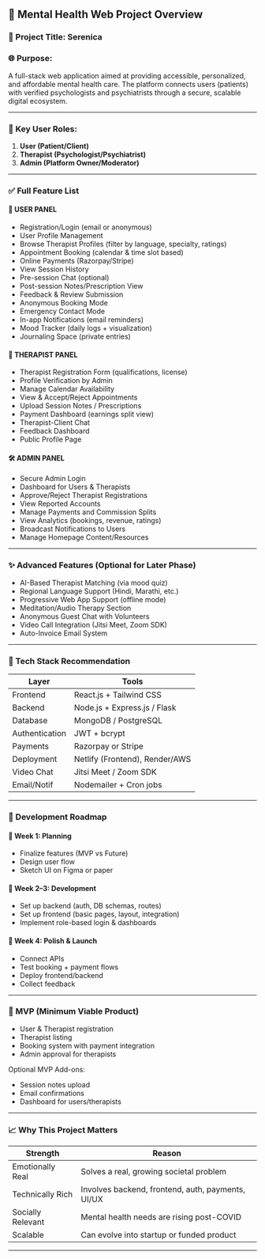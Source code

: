 ## 🧠 Mental Health Web Project Overview

### 📌 Project Title: Serenica 

### 🌐 Purpose:

A full-stack web application aimed at providing accessible, personalized, and affordable mental health care. The platform connects users (patients) with verified psychologists and psychiatrists through a secure, scalable digital ecosystem.

---

### 🔑 Key User Roles:

1. **User (Patient/Client)**
2. **Therapist (Psychologist/Psychiatrist)**
3. **Admin (Platform Owner/Moderator)**

---

### ✅ Full Feature List

#### 👤 USER PANEL

* Registration/Login (email or anonymous)
* User Profile Management
* Browse Therapist Profiles (filter by language, specialty, ratings)
* Appointment Booking (calendar & time slot based)
* Online Payments (Razorpay/Stripe)
* View Session History
* Pre-session Chat (optional)
* Post-session Notes/Prescription View
* Feedback & Review Submission
* Anonymous Booking Mode
* Emergency Contact Mode
* In-app Notifications (email reminders)
* Mood Tracker (daily logs + visualization)
* Journaling Space (private entries)

#### 🧠 THERAPIST PANEL

* Therapist Registration Form (qualifications, license)
* Profile Verification by Admin
* Manage Calendar Availability
* View & Accept/Reject Appointments
* Upload Session Notes / Prescriptions
* Payment Dashboard (earnings split view)
* Therapist-Client Chat
* Feedback Dashboard
* Public Profile Page

#### 🛠️ ADMIN PANEL

* Secure Admin Login
* Dashboard for Users & Therapists
* Approve/Reject Therapist Registrations
* View Reported Accounts
* Manage Payments and Commission Splits
* View Analytics (bookings, revenue, ratings)
* Broadcast Notifications to Users
* Manage Homepage Content/Resources

---

### ✨ Advanced Features (Optional for Later Phase)

* AI-Based Therapist Matching (via mood quiz)
* Regional Language Support (Hindi, Marathi, etc.)
* Progressive Web App Support (offline mode)
* Meditation/Audio Therapy Section
* Anonymous Guest Chat with Volunteers
* Video Call Integration (Jitsi Meet, Zoom SDK)
* Auto-Invoice Email System

---

### 🧱 Tech Stack Recommendation

| Layer          | Tools                          |
| -------------- | ------------------------------ |
| Frontend       | React.js + Tailwind CSS        |
| Backend        | Node.js + Express.js / Flask   |
| Database       | MongoDB / PostgreSQL           |
| Authentication | JWT + bcrypt                   |
| Payments       | Razorpay or Stripe             |
| Deployment     | Netlify (Frontend), Render/AWS |
| Video Chat     | Jitsi Meet / Zoom SDK          |
| Email/Notif    | Nodemailer + Cron jobs         |

---

### 🧭 Development Roadmap

#### 📌 Week 1: Planning

* Finalize features (MVP vs Future)
* Design user flow
* Sketch UI on Figma or paper

#### 📌 Week 2–3: Development

* Set up backend (auth, DB schemas, routes)
* Set up frontend (basic pages, layout, integration)
* Implement role-based login & dashboards

#### 📌 Week 4: Polish & Launch

* Connect APIs
* Test booking + payment flows
* Deploy frontend/backend
* Collect feedback

---

### 🌟 MVP (Minimum Viable Product)

* User & Therapist registration
* Therapist listing
* Booking system with payment integration
* Admin approval for therapists

Optional MVP Add-ons:

* Session notes upload
* Email confirmations
* Dashboard for users/therapists

---

### 📈 Why This Project Matters

| Strength          | Reason                                            |
| ----------------- | ------------------------------------------------- |
| Emotionally Real  | Solves a real, growing societal problem           |
| Technically Rich  | Involves backend, frontend, auth, payments, UI/UX |
| Socially Relevant | Mental health needs are rising post-COVID         |
| Scalable          | Can evolve into startup or funded product         |

---
